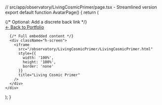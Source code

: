 // src/app/observatory/LivingCosmicPrimer/page.tsx - Streamlined version
export default function AvatarPage() {
  return (
    <div className="min-h-screen bg-gradient-to-br from-blue-50 to-indigo-100">
      {/* Optional: Add a discrete back link */}
      <div className="absolute top-4 left-4 z-10">
        <a 
          href="/" 
          className="text-sm text-gray-600 hover:text-gray-800 underline"
        >
          ← Back to Portfolio
        </a>
      </div>

      {/* Full embedded content */}
      <div className="h-screen">
        <iframe 
          src="/observatory/LivingCosmicPrimer/LivingCosmicPrimer.html" 
          style={{
            width: '100%', 
            height: '100%', 
            border: 'none'
          }}
          title="Living Cosmic Primer"
        />
      </div>
    </div>
  );
}